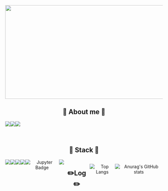 <div align="left">

  <a href="https://github.com/devxb/gitanimals">
<img
  src="https://render.gitanimals.org/farms/HamJina"
  width="800"
  height="300"
/>
</a>

<br>

<div align=center>

## 🌱 About me 🌱
<div style="display:flex; flex-direction:row;">
<a href="https://velog.io/@jina_ham/posts">
    <img src="https://img.shields.io/badge/Velog-20C997?style=for-the-badge&logo=Velog&logoColor=white"> 
</a>
    <a href=https://www.instagram.com/g_na_0115>
        <img src="https://img.shields.io/badge/Instagram-E4405F?style=for-the-badge&logo=Instagram&logoColor=white"> 
    </a>
    <a href="mailto:hamjina61@gmail.com">
        <img src="https://img.shields.io/badge/Gmail-EA4335?style=for-the-badge&logo=Gmail&logoColor=white"> 
    </a>
</div>
<br>
<br>
    
## 🔨 Stack 🔨
<div style="display:flex; flex-direction:row;">
  
<br>
<img src="https://img.shields.io/badge/spring%20boot-6DB33F?for-the-badge&logo=springboot&logoColor=white" />
<img src="https://img.shields.io/badge/react-61DAFB?for-the-badge&logo=react&logoColor=white" />
<img src="https://img.shields.io/badge/react--native-0088CC?for-the-badge&logo=react&logoColor=white" />
<br>

   <img src="https://img.shields.io/badge/mysql-4479A1?style=for-the-badge&logo=mysql&logoColor=white"> 
     <img src="https://img.shields.io/badge/Jupyter-FA8C00?style=for-the-badge&logo=jupyter&logoColor=white" alt="Jupyter Badge">
    <img src="https://img.shields.io/badge/Amazon EC2-FF9900?style=for-the-badge&logo=amazon ec2&logoColor=white">
   <br>
   <br>


   ## ✏️Log ✏️ 

![Top Langs](https://github-readme-stats.vercel.app/api/top-langs/?username=HamJina&layout=compact&card_width=400&theme=radical)




   ![Anurag's GitHub stats](https://github-readme-stats.vercel.app/api?username=HamJina&hide=contribs,prs&show_icons=true&theme=dracula)

  


   <br>
  
</div><br>
</div>
</div>
